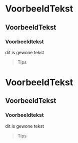# VoorbeeldTekst
## VoorbeeldTekst
### Voorbeeldtekst
dit is gewone tekst
> Tips


# VoorbeeldTekst
## VoorbeeldTekst
### Voorbeeldtekst
dit is gewone tekst
> Tips